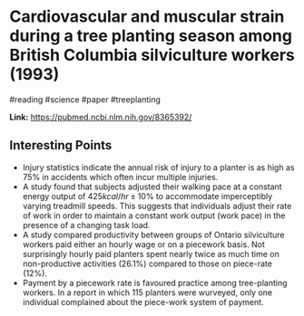 # Cardiovascular and muscular strain during a tree planting season among British Columbia silviculture workers (1993)
#reading #science #paper #treeplanting 

**Link:** https://pubmed.ncbi.nlm.nih.gov/8365392/

## Interesting Points
- Injury statistics indicate the annual risk of injury to a planter is as high as 75% in accidents which often incur multiple injuries.
- A study found that subjects adjusted their walking pace at a constant energy output of $425 kcal/hr \pm 10$% to accommodate imperceptibly varying treadmill speeds. This suggests that individuals adjust their rate of work in order to maintain a constant work output (work pace) in the presence of a changing task load.
- A study compared productivity between groups of Ontario silviculture workers paid either an hourly wage or on a piecework basis. Not surprisingly hourly paid planters spent nearly twice as much time on non-productive activities (26.1%) compared to those on piece-rate (12%).
- Payment by a piecework rate is favoured practice among tree-planting workers. In a report in which 115 planters were wurveyed, only one individual complained about the piece-work system of payment.